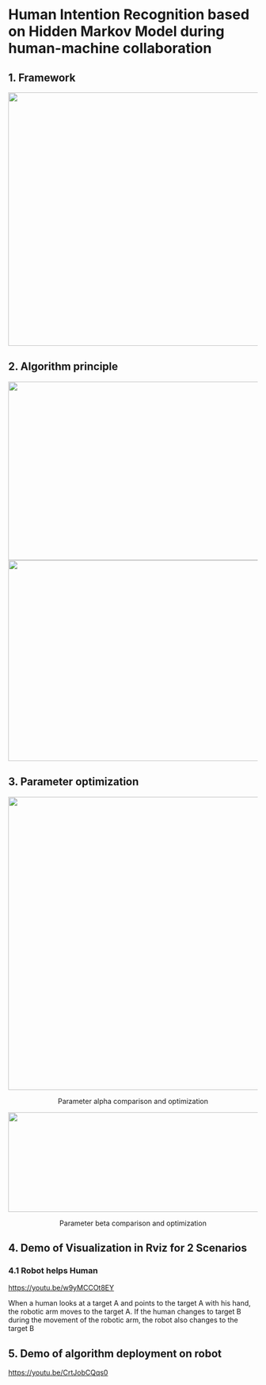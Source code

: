 # Human Intention Recognition based on Hidden Markov Model during human-machine collaboration

## 1. Framework
<div align=center><img width="781" height="511" src="https://github.com/Make0930/Human_Intent_Recognition_Project/blob/master/IMG/Framework.png"/></div>

## 2. Algorithm principle
<div align=center><img width="781" height="360" src="https://github.com/Make0930/Human_Intent_Recognition_Project/blob/master/IMG/Algorithm-Principle-1.png"/></div>
<div align=center><img width="781" height="405" src="https://github.com/Make0930/Human_Intent_Recognition_Project/blob/master/IMG/Algorithm-Principle-2.png"/></div>

## 3. Parameter optimization
<div align=center><img width="781" height="591" src="https://github.com/Make0930/Human_Intent_Recognition_Project/blob/master/IMG/Parameter_a_Compare.jpg"/></div>
<p align="center">Parameter alpha comparison and optimization</p>

<div align=center><img width="781" height="201" src="https://github.com/Make0930/Human_Intent_Recognition_Project/blob/master/IMG/Parameter_beta_Compare.jpg"/></div>
<p align="center">Parameter beta comparison and optimization</p>

## 4. Demo of Visualization in Rviz for 2 Scenarios
### 4.1 Robot helps Human
https://youtu.be/w9yMCCOt8EY

When a human looks at a target A and points to the target A with his hand, the 
     robotic arm moves to the target A. If the human changes to target B during 
     the movement of the robotic arm, the robot also changes to the target B


## 5. Demo of algorithm deployment on robot
https://youtu.be/CrtJobCQqs0
